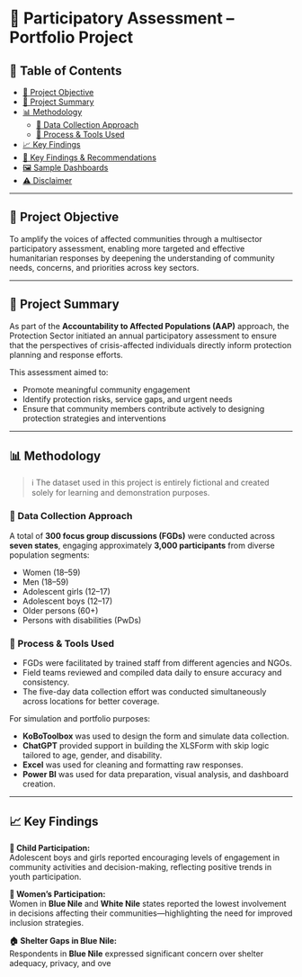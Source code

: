 # 📘 Participatory Assessment – Portfolio Project

## 📑 Table of Contents

- [🎯 Project Objective](#-project-objective)  
- [📝 Project Summary](#-project-summary)  
- [📊 Methodology](#-methodology)  
  - [📍 Data Collection Approach](#-data-collection-approach)  
  - [🧰 Process & Tools Used](#-process--tools-used)  
- [📈 Key Findings](#-key-findings)  
- [📌 Key Findings & Recommendations](#-key-findings--recommendations)  
- [🖼️ Sample Dashboards](#-sample-dashboards)  
- [⚠️ Disclaimer](#️-disclaimer)  

---

## 🎯 Project Objective

To amplify the voices of affected communities through a multisector participatory assessment, enabling more targeted and effective humanitarian responses by deepening the understanding of community needs, concerns, and priorities across key sectors.

---

## 📝 Project Summary

As part of the **Accountability to Affected Populations (AAP)** approach, the Protection Sector initiated an annual participatory assessment to ensure that the perspectives of crisis-affected individuals directly inform protection planning and response efforts.

This assessment aimed to:

- Promote meaningful community engagement  
- Identify protection risks, service gaps, and urgent needs  
- Ensure that community members contribute actively to designing protection strategies and interventions

---

## 📊 Methodology

> ℹ️ The dataset used in this project is entirely fictional and created solely for learning and demonstration purposes.

### 📍 Data Collection Approach

A total of **300 focus group discussions (FGDs)** were conducted across **seven states**, engaging approximately **3,000 participants** from diverse population segments:

- Women (18–59)  
- Men (18–59)  
- Adolescent girls (12–17)  
- Adolescent boys (12–17)  
- Older persons (60+)  
- Persons with disabilities (PwDs)

### 🧰 Process & Tools Used

- FGDs were facilitated by trained staff from different agencies and NGOs.  
- Field teams reviewed and compiled data daily to ensure accuracy and consistency.  
- The five-day data collection effort was conducted simultaneously across locations for better coverage.

For simulation and portfolio purposes:

- **KoBoToolbox** was used to design the form and simulate data collection.  
- **ChatGPT** provided support in building the XLSForm with skip logic tailored to age, gender, and disability.  
- **Excel** was used for cleaning and formatting raw responses.  
- **Power BI** was used for data preparation, visual analysis, and dashboard creation.

---

## 📈 Key Findings

**🧒 Child Participation:**  
Adolescent boys and girls reported encouraging levels of engagement in community activities and decision-making, reflecting positive trends in youth participation.

**👩 Women’s Participation:**  
Women in **Blue Nile** and **White Nile** states reported the lowest involvement in decisions affecting their communities—highlighting the need for improved inclusion strategies.

**🏠 Shelter Gaps in Blue Nile:**  
Respondents in **Blue Nile** expressed significant concern over shelter adequacy, privacy, and ove

